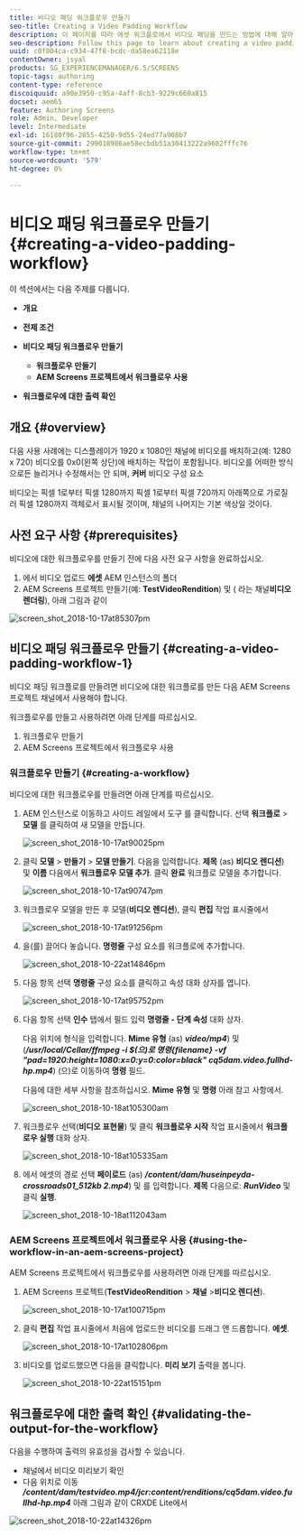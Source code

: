 ```yaml
---
title: 비디오 패딩 워크플로우 만들기
seo-title: Creating a Video Padding Workflow
description: 이 페이지를 따라 에셋 워크플로에서 비디오 패딩을 만드는 방법에 대해 알아보십시오.
seo-description: Follow this page to learn about creating a video padding in the workflow for your assets.
uuid: c0f004ca-c934-47f8-bcdc-da58ea62118e
contentOwner: jsyal
products: SG_EXPERIENCEMANAGER/6.5/SCREENS
topic-tags: authoring
content-type: reference
discoiquuid: a90e3950-c95a-4aff-8cb3-9229c660a815
docset: aem65
feature: Authoring Screens
role: Admin, Developer
level: Intermediate
exl-id: 16180f96-2855-4250-9d55-24ed77a908b7
source-git-commit: 299018986ae58ecbdb51a30413222a9682fffc76
workflow-type: tm+mt
source-wordcount: '579'
ht-degree: 0%

---
```


# 비디오 패딩 워크플로우 만들기 {#creating-a-video-padding-workflow}

이 섹션에서는 다음 주제를 다룹니다.

* **개요**
* **전제 조건**
* **비디오 패딩 워크플로우 만들기**
   * **워크플로우 만들기**
   * **AEM Screens 프로젝트에서 워크플로우 사용**

* **워크플로우에 대한 출력 확인**

## 개요 {#overview}

다음 사용 사례에는 디스플레이가 1920 x 1080인 채널에 비디오를 배치하고(예: 1280 x 720) 비디오를 0x0(왼쪽 상단)에 배치하는 작업이 포함됩니다. 비디오를 어떠한 방식으로든 늘리거나 수정해서는 안 되며, **커버** 비디오 구성 요소

비디오는 픽셀 1로부터 픽셀 1280까지 픽셀 1로부터 픽셀 720까지 아래쪽으로 가로질러 픽셀 1280까지 객체로서 표시될 것이며, 채널의 나머지는 기본 색상일 것이다.

## 사전 요구 사항 {#prerequisites}

비디오에 대한 워크플로우를 만들기 전에 다음 사전 요구 사항을 완료하십시오.

1. 에서 비디오 업로드 **에셋** AEM 인스턴스의 폴더
1. AEM Screens 프로젝트 만들기(예: **TestVideoRendition**) 및 ( 라는 채널&#x200B;**비디오 렌더링**), 아래 그림과 같이

![screen_shot_2018-10-17at85307pm](assets/screen_shot_2018-10-17at85307pm.png)

## 비디오 패딩 워크플로우 만들기 {#creating-a-video-padding-workflow-1}

비디오 패딩 워크플로를 만들려면 비디오에 대한 워크플로를 만든 다음 AEM Screens 프로젝트 채널에서 사용해야 합니다.

워크플로우를 만들고 사용하려면 아래 단계를 따르십시오.

1. 워크플로우 만들기
1. AEM Screens 프로젝트에서 워크플로우 사용

### 워크플로우 만들기 {#creating-a-workflow}

비디오에 대한 워크플로우를 만들려면 아래 단계를 따르십시오.

1. AEM 인스턴스로 이동하고 사이드 레일에서 도구 를 클릭합니다. 선택 **워크플로** > **모델** 를 클릭하여 새 모델을 만듭니다.

   ![screen_shot_2018-10-17at90025pm](assets/screen_shot_2018-10-17at90025pm.png)

1. 클릭 **모델** > **만들기** > **모델 만들기**. 다음을 입력합니다. **제목** (as) **비디오 렌디션**) 및 **이름** 다음에서 **워크플로우 모델 추가**. 클릭 **완료** 워크플로 모델을 추가합니다.

   ![screen_shot_2018-10-17at90747pm](assets/screen_shot_2018-10-17at90747pm.png)

1. 워크플로우 모델을 만든 후 모델(**비디오 렌디션**), 클릭 **편집** 작업 표시줄에서

   ![screen_shot_2018-10-17at91256pm](assets/screen_shot_2018-10-17at91256pm.png)

1. 을(를) 끌어다 놓습니다. **명령줄** 구성 요소를 워크플로에 추가합니다.

   ![screen_shot_2018-10-22at14846pm](assets/screen_shot_2018-10-22at14846pm.png)

1. 다음 항목 선택 **명령줄** 구성 요소를 클릭하고 속성 대화 상자를 엽니다.

   ![screen_shot_2018-10-17at95752pm](assets/screen_shot_2018-10-17at95752pm.png)

1. 다음 항목 선택 **인수** 탭에서 필드 입력 **명령줄 - 단계 속성** 대화 상자.

   다음 위치에 형식을 입력합니다. **Mime 유형** (as) ***video/mp4***) 및 (***/usr/local/Cellar/ffmpeg -i $(으)로 명령{filename} -vf &quot;pad=1920:height=1080:x=0:y=0:color=black&quot; cq5dam.video.fullhd-hp.mp4***) (으)로 이동하여 **명령** 필드.

   다음에 대한 세부 사항을 참조하십시오. **Mime 유형** 및 **명령** 아래 참고 사항에서.

   ![screen_shot_2018-10-18at105300am](assets/screen_shot_2018-10-18at105300am.png)

1. 워크플로우 선택(**비디오 표현물**) 및 클릭 **워크플로우 시작** 작업 표시줄에서 **워크플로우 실행** 대화 상자.

   ![screen_shot_2018-10-18at105335am](assets/screen_shot_2018-10-18at105335am.png)

1. 에서 에셋의 경로 선택 **페이로드** (as) ***/content/dam/huseinpeyda-crossroads01_512kb 2.mp4***) 및 를 입력합니다. **제목** 다음으로: ***RunVideo*** 및 클릭 **실행**.

   ![screen_shot_2018-10-18at112043am](assets/screen_shot_2018-10-18at112043am.png)

### AEM Screens 프로젝트에서 워크플로우 사용 {#using-the-workflow-in-an-aem-screens-project}

AEM Screens 프로젝트에서 워크플로우를 사용하려면 아래 단계를 따르십시오.

1. AEM Screens 프로젝트(**TestVideoRendition** > **채널** >**비디오 렌디션**).

   ![screen_shot_2018-10-17at100715pm](assets/screen_shot_2018-10-17at100715pm.png)

1. 클릭 **편집** 작업 표시줄에서 처음에 업로드한 비디오를 드래그 앤 드롭합니다. **에셋**.

   ![screen_shot_2018-10-17at102806pm](assets/screen_shot_2018-10-17at102806pm.png)

1. 비디오를 업로드했으면 다음을 클릭합니다. **미리 보기** 출력을 봅니다.

   ![screen_shot_2018-10-22at15151pm](assets/screen_shot_2018-10-22at15151pm.png)

## 워크플로우에 대한 출력 확인 {#validating-the-output-for-the-workflow}

다음을 수행하여 출력의 유효성을 검사할 수 있습니다.

* 채널에서 비디오 미리보기 확인
* 다음 위치로 이동 ***/content/dam/testvideo.mp4/jcr:content/renditions/cq5dam.video.fullhd-hp.mp4*** 아래 그림과 같이 CRXDE Lite에서

![screen_shot_2018-10-22at14326pm](assets/screen_shot_2018-10-22at14326pm.png)
